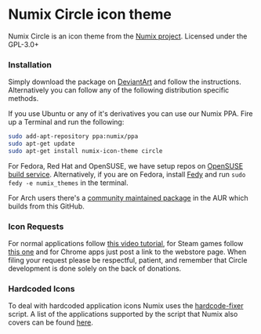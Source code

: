 Numix Circle icon theme
==============
Numix Circle is an icon theme from the [Numix project](http://numixproject.org). Licensed under the GPL-3.0+

### Installation
Simply download the package on [DeviantArt](http://me4oslav.deviantart.com/art/Numix-Circle-Linux-Desktop-Icon-Theme-414741466) and follow the instructions. Alternatively you can follow any of the following distribution specific methods.

If you use Ubuntu or any of it's derivatives you can use our Numix PPA. Fire up a Terminal and run the following:
```bash
sudo add-apt-repository ppa:numix/ppa
sudo apt-get update
sudo apt-get install numix-icon-theme circle
```
For Fedora, Red Hat and OpenSUSE, we have setup repos on [OpenSUSE build service](https://build.opensuse.org/project/show/home:paolorotolo:numix).
Alternatively, if you are on Fedora, install [Fedy](http://satya164.github.io/fedy/) and run ```sudo fedy -e numix_themes``` in the terminal.

For Arch users there's a [community maintained package](https://aur.archlinux.org/packages/numix-circle-icon-theme-git/) in the AUR which builds from this GitHub.

### Icon Requests
For normal applications follow [this video tutorial](https://plus.google.com/+NumixprojectOrg/posts/DkRmhFZuWez), for Steam games follow [this one](https://www.youtube.com/watch?v=BuUy4CzCoXc) and for Chrome apps just post a link to the webstore page. When filing your request please be respectful, patient, and remember that Circle development is done solely on the back of donations.

### Hardcoded Icons
To deal with hardcoded application icons Numix uses the [hardcode-fixer](https://github.com/Foggalong/hardcode-fixer) script. A list of the applications supported by the script that Numix also covers can be found [here](https://github.com/Foggalong/hardcode-fixer/blob/master/data/themes/numix.md).